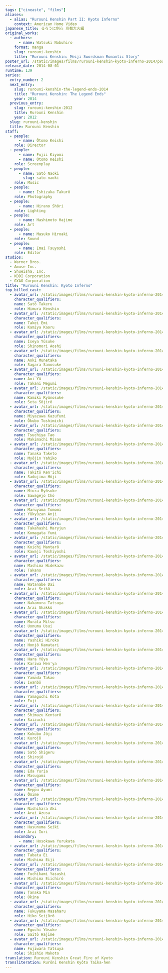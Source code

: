 ```yaml
---
tags: ["cineaste", "films"]
aliases:
  - alias: "Rurouni Kenshin Part II: Kyoto Inferno"
    context: American Home Video
japanese_title: るろうに剣心 京都大火編
original_works:
  - authors:
      - name: Watsuki Nobuhiro
    format: manga
    slug: rurouni-kenshin
    title: "Rurouni Kenshin: Meiji Swordsman Romantic Story"
poster_url: /static/images/films/rurouni-kenshin-kyoto-inferno-2014/posters/poster.webp
release_date: 2014-08-01
runtime: 139
series:
  entry_number: 2
  next_entry:
    slug: rurouni-kenshin-the-legend-ends-2014
    title: "Rurouni Kenshin: The Legend Ends"
    year: 2014
  previous_entry:
    slug: rurouni-kenshin-2012
    title: Rurouni Kenshin
    year: 2012
  slug: rurouni-kenshin
  title: Rurouni Kenshin
staff:
  - people:
      - name: Ôtomo Keishi
    role: Director
  - people:
      - name: Fujii Kiyomi
      - name: Ôtomo Keishi
    role: Screenplay
  - people:
      - name: Satô Naoki
        slug: sato-naoki
    role: Music
  - people:
      - name: Ishizaka Takurô
    role: Photography
  - people:
      - name: Hirano Shôri
    role: Lighting
  - people:
      - name: Hashimoto Hajime
    role: Art
  - people:
      - name: Masuko Hiroaki
    role: Sound
  - people:
      - name: Imai Tsuyoshi
    role: Editor
studios:
  - Warner Bros.
  - Amuse Inc.
  - Shueisha, Inc.
  - KDDI Corporation
  - GYAO Corporation
title: "Rurouni Kenshin: Kyoto Inferno"
top_billed_cast:
  - avatar_url: /static/images/films/rurouni-kenshin-kyoto-inferno-2014/cast-avatars/takeru-sato-0.webp
    character_qualifiers:
    name: Satô Takeru
    role: Himura Kenshin
  - avatar_url: /static/images/films/rurouni-kenshin-kyoto-inferno-2014/cast-avatars/emi-takei-0.webp
    character_qualifiers:
    name: Takei Emi
    role: Kamiya Kaoru
  - avatar_url: /static/images/films/rurouni-kenshin-kyoto-inferno-2014/cast-avatars/yusuke-iseya-0.webp
    character_qualifiers:
    name: Iseya Yûsuke
    role: Shinomori Aoshi
  - avatar_url: /static/images/films/rurouni-kenshin-kyoto-inferno-2014/cast-avatars/munetaka-aoki-0.webp
    character_qualifiers:
    name: Aoki Munetaka
    role: Sagara Sanosuke
  - avatar_url: /static/images/films/rurouni-kenshin-kyoto-inferno-2014/cast-avatars/yu-aoi-0.webp
    character_qualifiers:
    name: Aoi Yû
    role: Takani Megumi
  - avatar_url: /static/images/films/rurouni-kenshin-kyoto-inferno-2014/cast-avatars/ryunosuke-kamiki-0.webp
    character_qualifiers:
    name: Kamiki Ryûnosuke
    role: Seta Sôjirô
  - avatar_url: /static/images/films/rurouni-kenshin-kyoto-inferno-2014/cast-avatars/kazufumi-miyazawa-0.webp
    character_qualifiers:
    name: Miyazawa Kazufumi
    role: Ôkubo Toshimichi
  - avatar_url: /static/images/films/rurouni-kenshin-kyoto-inferno-2014/cast-avatars/tao-tsuchiya-0.webp
    character_qualifiers:
    name: Tsuchiya Tao
    role: Makimachi Misao
  - avatar_url: /static/images/films/rurouni-kenshin-kyoto-inferno-2014/cast-avatars/kaito-oyagi-0.webp
    character_qualifiers:
    name: Tanaka Taketo
    role: Myôjin Yahiko
  - avatar_url: /static/images/films/rurouni-kenshin-kyoto-inferno-2014/cast-avatars/kenichi-takito-0.webp
    character_qualifiers:
    name: Takitô Ken'ichi
    role: Sadojima Hôji
  - avatar_url: /static/images/films/rurouni-kenshin-kyoto-inferno-2014/cast-avatars/ryusuke-miura-0.webp
    character_qualifiers:
    name: Miura Ryôsuke
    role: Sawagejô Chô
  - avatar_url: /static/images/films/rurouni-kenshin-kyoto-inferno-2014/cast-avatars/tomomi-maruyama-0.webp
    character_qualifiers:
    name: Maruyama Tomomi
    role: Yûkyûzan Anji
  - avatar_url: /static/images/films/rurouni-kenshin-kyoto-inferno-2014/cast-avatars/maryjun-takahashi-0.webp
    character_qualifiers:
    name: Takahashi Maryjun
    role: Komagata Yumi
  - avatar_url: /static/images/films/rurouni-kenshin-kyoto-inferno-2014/cast-avatars/mantaro-koichi-0.webp
    character_qualifiers:
    name: Koichi Mantarô
    role: Kawaji Toshiyoshi
  - avatar_url: /static/images/films/rurouni-kenshin-kyoto-inferno-2014/cast-avatars/hidekazu-mashima-0.webp
    character_qualifiers:
    name: Mashima Hidekazu
    role: Takano
  - avatar_url: /static/images/films/rurouni-kenshin-kyoto-inferno-2014/cast-avatars/dai-watanabe-0.webp
    character_qualifiers:
    name: Watanabe Dai
    role: Arai Seikû
  - avatar_url: /static/images/films/rurouni-kenshin-kyoto-inferno-2014/cast-avatars/tatsuya-nakamura-0.webp
    character_qualifiers:
    name: Nakamura Tatsuya
    role: Arai Shakkû
  - avatar_url: /static/images/films/rurouni-kenshin-kyoto-inferno-2014/cast-avatars/mitsu-murata-0.webp
    character_qualifiers:
    name: Murata Mitsu
    role: Uonuma Usui
  - avatar_url: /static/images/films/rurouni-kenshin-kyoto-inferno-2014/cast-avatars/hiroko-yashiki-0.webp
    character_qualifiers:
    name: Yashiki Hiroko
    role: Honjô Kamatari
  - avatar_url: /static/images/films/rurouni-kenshin-kyoto-inferno-2014/cast-avatars/yuya-hara-0.webp
    character_qualifiers:
    name: Hara Yûya
    role: Kariwa Hen'ya
  - avatar_url: /static/images/films/rurouni-kenshin-kyoto-inferno-2014/cast-avatars/takao-yamada-0.webp
    character_qualifiers:
    name: Yamada Takao
    role: Iwanbô
  - avatar_url: /static/images/films/rurouni-kenshin-kyoto-inferno-2014/cast-avatars/kota-yamaguchi-0.webp
    character_qualifiers:
    name: Yamaguchi Kôta
    role: Fuji
  - avatar_url: /static/images/films/rurouni-kenshin-kyoto-inferno-2014/cast-avatars/kentaro-shimazu-0.webp
    character_qualifiers:
    name: Shimazu Kentarô
    role: Saizuchi
  - avatar_url: /static/images/films/rurouni-kenshin-kyoto-inferno-2014/cast-avatars/joji-kokubo-0.webp
    character_qualifiers:
    name: Kokubo Jôji
    role: Kurojô
  - avatar_url: /static/images/films/rurouni-kenshin-kyoto-inferno-2014/cast-avatars/shigeru-sato-0.webp
    character_qualifiers:
    name: Satô Shigeru
    role: Shirojô
  - avatar_url: /static/images/films/rurouni-kenshin-kyoto-inferno-2014/cast-avatars/yuka-eta-0.webp
    character_qualifiers:
    name: Eda Yuria
    role: Masugami
  - avatar_url: /static/images/films/rurouni-kenshin-kyoto-inferno-2014/cast-avatars/ayumi-beppo-0.webp
    character_qualifiers:
    name: Beppu Ayumi
    role: Ômime
  - avatar_url: /static/images/films/rurouni-kenshin-kyoto-inferno-2014/cast-avatars/aki-nishihara-0.webp
    character_qualifiers:
    name: Nishihara Aki
    role: Arai Azusa
  - avatar_url: /static/images/films/rurouni-kenshin-kyoto-inferno-2014/cast-avatars/seiki-hasunuma-0.webp
    character_qualifiers:
    name: Hasunuma Seiki
    role: Arai Iori
    secondary:
      - name: Hosokawa Yurukata
  - avatar_url: /static/images/films/rurouni-kenshin-kyoto-inferno-2014/cast-avatars/ei-tabata-0.webp
    character_qualifiers:
    name: Tabata Ei
    role: Mishima Eiji
  - avatar_url: /static/images/films/rurouni-kenshin-kyoto-inferno-2014/cast-avatars/yasushi-fuchikami-0.webp
    character_qualifiers:
    name: Fuchikami Yasushi
    role: Mishima Eiichirô
  - avatar_url: /static/images/films/rurouni-kenshin-kyoto-inferno-2014/cast-avatars/min-tanaka-0.webp
    character_qualifiers:
    name: Tanaka Min
    role: Ôkina
  - avatar_url: /static/images/films/rurouni-kenshin-kyoto-inferno-2014/cast-avatars/masaharu-fukuyama-0.webp
    character_qualifiers:
    name: Fukuyama Masaharu
    role: Hiko Seijûrô
  - avatar_url: /static/images/films/rurouni-kenshin-kyoto-inferno-2014/cast-avatars/yosuke-eguchi-0.webp
    character_qualifiers:
    name: Eguchi Yôsuke
    role: Saitô Hajime
  - avatar_url: /static/images/films/rurouni-kenshin-kyoto-inferno-2014/cast-avatars/tatsuya-fujiwara-0.webp
    character_qualifiers:
    name: Fujiwara Tatsuya
    role: Shishio Makoto
translation: Rurouni Kenshin Great Fire of Kyoto
transliteration: Rurôni Kenshin Kyôto Taika-hen
---
```

